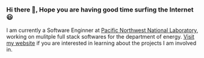 ### Hi there 👋, Hope you are having good time surfing the Internet :smiley:

I am currently a Software Enginner at [Pacific Northwest National Laboratory](www.pnnl.gov), working on mulitple full stack softwares for the department of energy.
[Visit my website](www.kduwadi.com) if you are interested in learning about the projects I am involved in.
